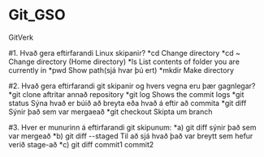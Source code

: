 # Git_GSO
GitVerk

#1. Hvað gera eftirfarandi Linux skipanir?
	*cd	Change directory
	*cd ~	Change directory (Home directory)
	*ls	List contents of folder you are currently in
	*pwd	Show path(sjá hvar þú ert)
	*mkdir	Make directory

#2. Hvað gera eftirfarandi git skipanir og hvers vegna eru þær gagnlegar?
	*git clone	aftritar annað repository
	*git log		Shows the commit logs
	*git status	Sýna hvað er búið að breyta eða hvað á eftir að commita
	*git diff		Sýnir það sem var mergaeað
	*git checkout	Skipta um branch

#3. Hver er munurinn á eftirfarandi git skipunum:
	*a) git diff 		sýnir það sem var mergeað
	*b) git diff --staged 	Til að sjá hvað það var breytt sem hefur verið stage-að
	*c) git diff commit1 commit2	

